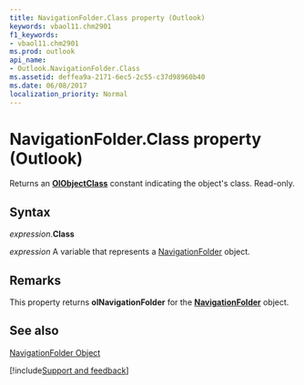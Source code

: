 ```yaml
---
title: NavigationFolder.Class property (Outlook)
keywords: vbaol11.chm2901
f1_keywords:
- vbaol11.chm2901
ms.prod: outlook
api_name:
- Outlook.NavigationFolder.Class
ms.assetid: deffea9a-2171-6ec5-2c55-c37d98960b40
ms.date: 06/08/2017
localization_priority: Normal
---
```



# NavigationFolder.Class property (Outlook)

Returns an  **[OlObjectClass](Outlook.OlObjectClass.md)** constant indicating the object's class. Read-only.


## Syntax

_expression_.**Class**

_expression_ A variable that represents a [NavigationFolder](Outlook.NavigationFolder.md) object.


## Remarks

This property returns  **olNavigationFolder** for the **[NavigationFolder](Outlook.NavigationFolder.md)** object.


## See also


[NavigationFolder Object](Outlook.NavigationFolder.md)

[!include[Support and feedback](~/includes/feedback-boilerplate.md)]